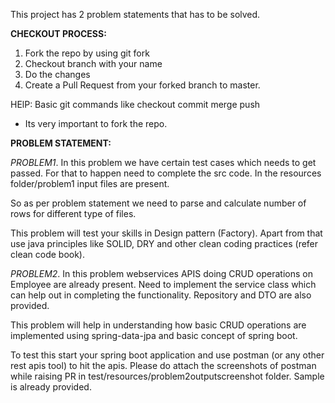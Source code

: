 This project has 2 problem statements that has to be solved.

**CHECKOUT PROCESS:**

1. Fork the repo by using git fork
2. Checkout branch with your name
3. Do the changes
4. Create a Pull Request from your forked branch to master.

HElP: Basic git commands like checkout commit merge push
* Its very important to fork the repo.


**PROBLEM STATEMENT:**

_PROBLEM1_.
In this problem we have certain test cases which needs to get passed. For that to happen need to complete the src code.
In the resources folder/problem1 input files are present.

So as per problem statement we need to parse and calculate number of rows for different type of files.

This problem will test your skills in Design pattern (Factory). 
Apart from that use java principles like SOLID, DRY and other clean coding practices (refer clean code book).


_PROBLEM2_.
In this problem  webservices APIS doing CRUD operations on Employee are already present. Need to implement the service class which can 
help out in completing the functionality. Repository and DTO are also provided.

This problem will help in understanding how basic CRUD operations are implemented using spring-data-jpa and basic concept of spring boot.

To test this start your spring boot application and use postman (or any other rest apis tool) to hit the apis.
Please do attach the screenshots of postman while raising PR in test/resources/problem2outputscreenshot folder. Sample is already provided. 
